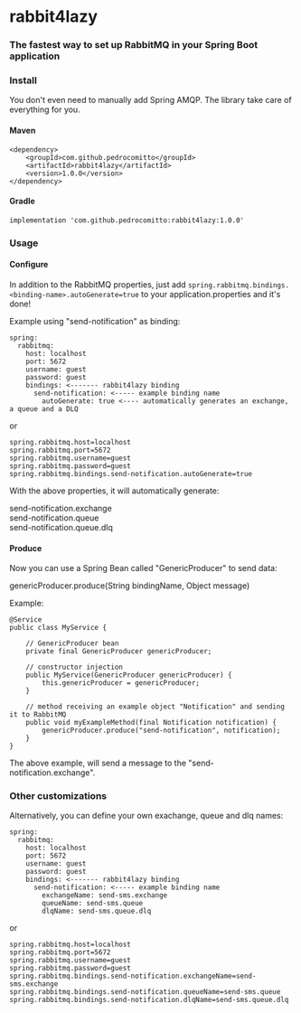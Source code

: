 # rabbit4lazy

### The fastest way to set up RabbitMQ in your Spring Boot application

### Install

You don't even need to manually add Spring AMQP. The library take care of everything for you.

#### Maven
``` 
<dependency>
    <groupId>com.github.pedrocomitto</groupId>
    <artifactId>rabbit4lazy</artifactId>
    <version>1.0.0</version>
</dependency> 
```

#### Gradle
``` implementation 'com.github.pedrocomitto:rabbit4lazy:1.0.0' ```

### Usage

#### Configure

In addition to the RabbitMQ properties, just add ``` spring.rabbitmq.bindings.<binding-name>.autoGenerate=true ``` to your application.properties and it's done!

Example using "send-notification" as binding:

```
spring:
  rabbitmq:
    host: localhost
    port: 5672
    username: guest
    password: guest
    bindings: <------- rabbit4lazy binding
      send-notification: <----- example binding name
        autoGenerate: true <---- automatically generates an exchange, a queue and a DLQ
```

or

```
spring.rabbitmq.host=localhost
spring.rabbitmq.port=5672
spring.rabbitmq.username=guest
spring.rabbitmq.password=guest
spring.rabbitmq.bindings.send-notification.autoGenerate=true
```

With the above properties, it will automatically generate:

send-notification.exchange \
send-notification.queue \
send-notification.queue.dlq 

#### Produce

Now you can use a Spring Bean called "GenericProducer" to send data:

genericProducer.produce(String bindingName, Object message)

Example:

``` 
@Service
public class MyService {

    // GenericProducer bean
    private final GenericProducer genericProducer;
    
    // constructor injection
    public MyService(GenericProducer genericProducer) {
        this.genericProducer = genericProducer;
    }

    // method receiving an example object "Notification" and sending it to RabbitMQ
    public void myExampleMethod(final Notification notification) {
        genericProducer.produce("send-notification", notification);
    }
} 
```

The above example, will send a message to the "send-notification.exchange".

### Other customizations

Alternatively, you can define your own exachange, queue and dlq names:

```
spring:
  rabbitmq:
    host: localhost
    port: 5672
    username: guest
    password: guest
    bindings: <------- rabbit4lazy binding
      send-notification: <----- example binding name
        exchangeName: send-sms.exchange
        queueName: send-sms.queue
        dlqName: send-sms.queue.dlq
```

or

```
spring.rabbitmq.host=localhost
spring.rabbitmq.port=5672
spring.rabbitmq.username=guest
spring.rabbitmq.password=guest
spring.rabbitmq.bindings.send-notification.exchangeName=send-sms.exchange
spring.rabbitmq.bindings.send-notification.queueName=send-sms.queue
spring.rabbitmq.bindings.send-notification.dlqName=send-sms.queue.dlq
```

